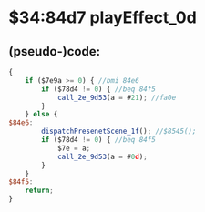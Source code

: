 ﻿
# $34:84d7 playEffect_0d

<summary></summary>

## (pseudo-)code:
```js
{
	if ($7e9a >= 0) { //bmi 84e6
		if ($78d4 != 0) { //beq 84f5
			call_2e_9d53(a = #21); //fa0e
		}
	} else {
$84e6:
		dispatchPresenetScene_1f();	//$8545();
		if ($78d4 != 0) { //beq 84f5
			$7e = a;
			call_2e_9d53(a = #0d);
		}
	}
$84f5:
	return;
}
```



